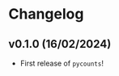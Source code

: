 # Changelog

<!--next-version-placeholder-->

## v0.1.0 (16/02/2024)

- First release of `pycounts`!